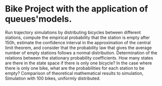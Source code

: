 # Bike Project with the application of queues'models.
Run trajectory simulations by distributing bicycles between different stations, compute the empirical probability that the station is empty after 150h, estimate the confidence interval in the approximation of the central limit theorem, and consider that the probability law that gives the average number of empty stations follows a normal distribution. Determination of the relations between the stationary probability coefficients.  How many states are there in the state space if there is only one bicycle? In the case where there is only one bike, what are the probabilities for each station to be empty? Comparison of theoretical mathematical results to simulation, Simulation with 100 bikes, uniformly distributed.
